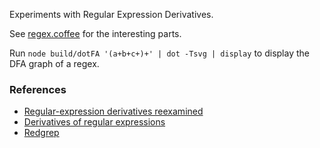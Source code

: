 Experiments with Regular Expression Derivatives.

See [regex.coffee](regex.coffee) for the interesting parts.

Run `node build/dotFA '(a+b+c+)+' | dot -Tsvg | display` to display the DFA graph of a regex.

### References

  * [Regular-expression derivatives reexamined](http://www.ccs.neu.edu/home/turon/re-deriv.pdf)
  * [Derivatives of regular expressions](http://citeseerx.ist.psu.edu/viewdoc/summary?doi=10.1.1.98.4378)
  * [Redgrep](https://code.google.com/p/redgrep/source/browse/regexp.cc)
